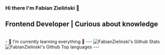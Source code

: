 ### Hi there I'm Fabian Zieliński 👋

##  Frontend Developer | Curious about knowledge

<!--
**fabianzielinski/fabianzielinski** is a ✨ _special_ ✨ repository because its `README.md` (this file) appears on your GitHub profile.
--!>
<br />
- 🌱 I’m currently learning everything 🤣

---
<img alt="FabianZielinski's Github Stats" src="https://github-readme-stats.vercel.app/api?username=fabianzielinski&show_icons=true&hide_border=true" />

<img alt="FabianZielinski's Github Top languages" src="https://github-readme-stats.vercel.app/api/top-langs/?username=fabianzielinski&layout=compact&hide_border=true" />
---
